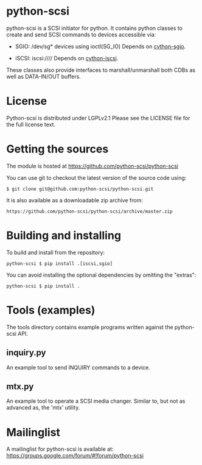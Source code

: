 python-scsi
===========
python-scsi is a SCSI initiator for python.
It contains python classes to create and send SCSI commands to devices
accessible via:

* SGIO: /dev/sg* devices using ioctl(SG_IO)
  Depends on [cython-sgio](https://github.com/python-scsi/cython-sgio).

* iSCSI: iscsi://<server>/<iqn>/<lun>
  Depends on [cython-iscsi](https://github.com/python-scsi/cython-iscsi).

These classes also provide interfaces to marshall/unmarshall both CDBs
as well as DATA-IN/OUT buffers.


License
=======
Python-scsi is distributed under LGPLv2.1
Please see the LICENSE file for the full license text.


Getting the sources
===================
The module is hosted at https://github.com/python-scsi/python-scsi

You can use git to checkout the latest version of the source code using:

    $ git clone git@github.com:python-scsi/python-scsi.git

It is also available as a downloadable zip archive from:

    https://github.com/python-scsi/python-scsi/archive/master.zip


Building and installing
=======================

To build and install from the repository:

    python-scsi $ pip install .[iscsi,sgio]

You can avoid installing the optional dependencies by omitting the "extras":

    python-scsi $ pip install .

Tools (examples)
================
The tools directory contains example programs written against the python-scsi
API.

inquiry.py
----------
An example tool to send INQUIRY commands to a device.

mtx.py
------
An example tool to operate a SCSI media changer. Similar to, but not as
advanced as, the 'mtx' utility.


Mailinglist
===========
A mailinglist for python-scsi is available at:
https://groups.google.com/forum/#!forum/python-scsi
